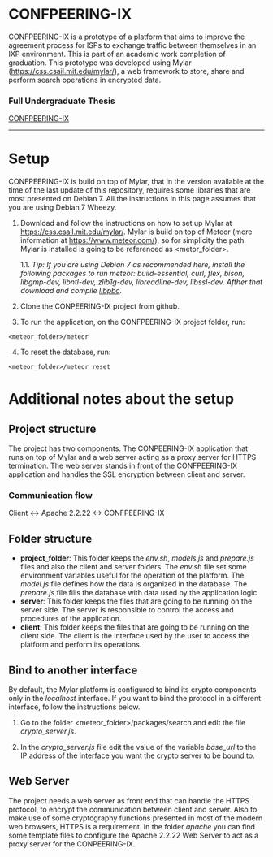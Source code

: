 # CONFPEERING-IX

CONFPEERING-IX is a prototype of a platform that aims to improve the agreement process for ISPs to exchange traffic between themselves in an IXP environment. This is part of an academic work completion of graduation.
This prototype was developed using Mylar (https://css.csail.mit.edu/mylar/), a web framework to store, share and perform search operations in encrypted data.

### Full Undergraduate Thesis

[CONFPEERING-IX](https://lume.ufrgs.br/handle/10183/193315)
___

# Setup

CONFPEERING-IX is build on top of Mylar, that in the version available at the time of the last update of this repository, requires some libraries that are most presented on Debian 7. All the instructions in this page assumes that you are using Debian 7 Wheezy.

1. Download and follow the instructions on how to set up Mylar at https://css.csail.mit.edu/mylar/. Mylar is build on top of Meteor (more information at https://www.meteor.com/), so for simplicity the path Mylar is installed is going to be referenced as <metor_folder>.
	
	1.1. _Tip: If you are using Debian 7 as recommended here, install the following packages to run meteor: build-essential, curl, flex, bison, libgmp-dev, libntl-dev, zlib1g-dev, libreadline-dev, libssl-dev. Afther that download and compile [libpbc](https://crypto.stanford.edu/pbc/)._

2. Clone the CONPEERING-IX project from github.

3. To run the application, on the CONFPEERING-IX project folder, run:
```shell
<meteor_folder>/meteor
```

4. To reset the database, run:
```shell
<meteor_folder>/meteor reset
```

# Additional notes about the setup

## Project structure
The project has two components. The CONPEERING-IX application that runs on top of Mylar and a web server acting as a proxy server for HTTPS termination. The web server stands in front of the CONFPEERING-IX application and handles the SSL encryption between client and server.

### Communication flow

Client <-> Apache 2.2.22 <-> CONFPEERING-IX

## Folder structure

* **project_folder**: This folder keeps the _env.sh_, _models.js_ and _prepare.js_ files and also the client and server folders.
The _env.sh_ file set some environment variables useful for the operation of the platform. The _model.js_ file defines how the data is organized in the database. The _prepare.js_ file fills the database with data used by the application logic.
* **server**: This folder keeps the files that are going to be running on the server side. The server is responsible to control the access and procedures of the application.
* **client**: This folder keeps the files that are going to be running on the client side. The client is the interface used by the user to access the platform and perform its operations.

## Bind to another interface

By default, the Mylar platform is configured to bind its crypto components only in the _localhost_ interface. If you want to bind the protocol in a different interface, follow  the instructions below.

1. Go to the folder <meteor_folder>/packages/search and edit the file _crypto_server.js_.

2. In the _crypto_server.js_ file edit the value of the variable *base_url* to the IP address of the interface you want the crypto server to be bound to.

## Web Server

The project needs a web server as front end that can handle the HTTPS protocol, to encrypt the communication between client and server. Also to make use of some cryptography functions presented in most of the modern web browsers, HTTPS is a requirement.
In the folder _apache_ you can find some template files to configure the Apache 2.2.22 Web Server to act as a proxy server for the CONPEERING-IX.